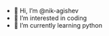 - 👋 Hi, I’m @nik-agishev
- 👀 I’m interested in coding
- 🌱 I’m currently learning python

<!---
nik-agishev/nik-agishev is a ✨ special ✨ repository because its `README.md` (this file) appears on your GitHub profile.
You can click the Preview link to take a look at your changes.
--->
